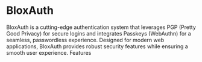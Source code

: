 # BloxAuth
BloxAuth is a cutting-edge authentication system that leverages PGP (Pretty Good Privacy) for secure logins and integrates Passkeys (WebAuthn) for a seamless, passwordless experience. Designed for modern web applications, BloxAuth provides robust security features while ensuring a smooth user experience.  Features
